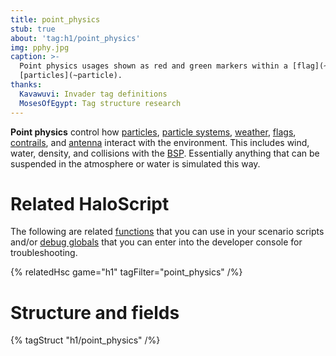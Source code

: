 ```yaml
---
title: point_physics
stub: true
about: 'tag:h1/point_physics'
img: pphy.jpg
caption: >-
  Point physics usages shown as red and green markers within a [flag](~) and
  [particles](~particle).
thanks:
  Kavawuvi: Invader tag definitions
  MosesOfEgypt: Tag structure research
---
```

**Point physics** control how [particles](~particle), [particle systems](~particle_system), [weather](~weather_particle_system), [flags](~flag), [contrails](~contrail), and [antenna](~) interact with the environment. This includes wind, water, density, and collisions with the [BSP](~scenario_structure_bsp). Essentially anything that can be suspended in the atmosphere or water is simulated this way.

# Related HaloScript
The following are related [functions](~scripting#functions) that you can use in your scenario scripts and/or [debug globals](~scripting#external-globals) that you can enter into the developer console for troubleshooting.

{% relatedHsc game="h1" tagFilter="point_physics" /%}
# Structure and fields

{% tagStruct "h1/point_physics" /%}
